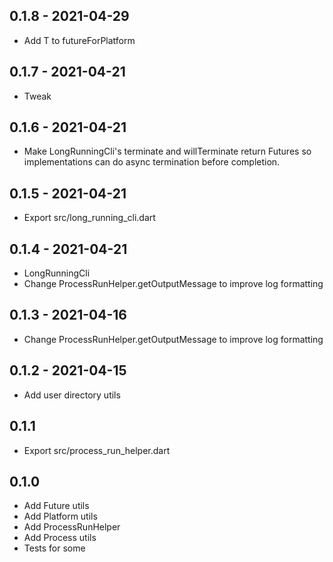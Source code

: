 ## 0.1.8 - 2021-04-29
- Add T to futureForPlatform

## 0.1.7 - 2021-04-21
- Tweak

## 0.1.6 - 2021-04-21
- Make LongRunningCli's terminate and willTerminate return Futures so
  implementations can do async termination before completion.

## 0.1.5 - 2021-04-21
- Export src/long_running_cli.dart

## 0.1.4 - 2021-04-21
- LongRunningCli
- Change ProcessRunHelper.getOutputMessage to improve log formatting

## 0.1.3 - 2021-04-16
- Change ProcessRunHelper.getOutputMessage to improve log formatting

## 0.1.2 - 2021-04-15
- Add user directory utils

## 0.1.1
- Export src/process_run_helper.dart

## 0.1.0
- Add Future utils
- Add Platform utils
- Add ProcessRunHelper
- Add Process utils
- Tests for some